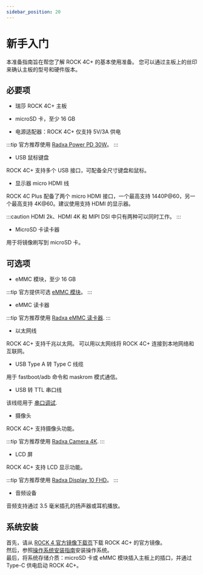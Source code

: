 ```yaml
---
sidebar_position: 20
---
```


# 新手入门

本准备指南旨在帮您了解 ROCK 4C+ 的基本使用准备。
您可以通过主板上的丝印来确认主板的型号和硬件版本。

## 必要项

- 瑞莎 ROCK 4C+ 主板

- microSD 卡，至少 16 GB

- 电源适配器：ROCK 4C+ 仅支持 5V/3A 供电

:::tip
官方推荐使用 [Radxa Power PD 30W](/accessories/pd_30w)。
:::

- USB 鼠标键盘

ROCK 4C+ 支持多个 USB 接口，可配备全尺寸键盘和鼠标。

- 显示器 micro HDMI 线

ROCK 4C Plus 配备了两个 micro HDMI 接口，一个最高支持 1440P@60，另一个最高支持 4K@60。建议使用支持 HDMI 的显示器。

:::caution
HDMI 2k、HDMI 4K 和 MIPI DSI 中只有两种可以同时工作。
:::

- MicroSD 卡读卡器

用于将镜像刷写到 microSD 卡。

## 可选项

- eMMC 模块，至少 16 GB

:::tip
官方提供可选 [eMMC 模块](/accessories/emmc_module)。
:::

- eMMC 读卡器

:::tip
官方推荐使用 [Radxa eMMC 读卡器](/accessories/emmc_reader).
:::

- 以太网线

ROCK 4C+ 支持千兆以太网。
可以用以太网线将 ROCK 4C+ 连接到本地网络和互联网。

- USB Type A 转 Type C 线缆

用于 fastboot/adb 命令和 maskrom 模式通信。

- USB 转 TTL 串口线

该线缆用于 [串口调试](../low-level-dev/serial).

- 摄像头

ROCK 4C+ 支持摄像头功能。

:::tip
官方推荐使用 [Radxa Camera 4K](/accessories/camera_4k).
:::

- LCD 屏

ROCK 4C+ 支持 LCD 显示功能。

:::tip
官方推荐使用 [Radxa Display 10 FHD](/accessories/lcd-10-fhd)。
:::

- 音频设备

音频支持通过 3.5 毫米插孔的扬声器或耳机播放。

## 系统安装

首先，请从 [ROCK 4 官方镜像下载页](/rock4/official-images)下载 ROCK 4C+ 的官方镜像。  
然后，参照[操作系统安装指南](install-os)安装操作系统。  
最后，将系统存储介质：microSD 卡或 eMMC 模块插入主板上的插口，并通过 Type-C 供电启动 ROCK 4C+。

